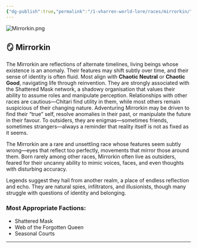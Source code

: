 ```yaml
---
{"dg-publish":true,"permalink":"/1-vharren-world-lore/races/mirrorkin/"}
---
```


![Mirrorkin.png](/img/user/z.%20Assets/Mirrorkin.png)
## 🪞 **Mirrorkin**

The Mirrorkin are reflections of alternate timelines, living beings whose existence is an anomaly. Their features may shift subtly over time, and their sense of identity is often fluid. Most align with **Chaotic Neutral** or **Chaotic Good**, navigating life through reinvention. They are strongly associated with the Shattered Mask network, a shadowy organisation that values their ability to assume roles and manipulate perception. Relationships with other races are cautious—Chitari find utility in them, while most others remain suspicious of their changing nature. Adventuring Mirrorkin may be driven to find their “true” self, resolve anomalies in their past, or manipulate the future in their favour. To outsiders, they are enigmas—sometimes friends, sometimes strangers—always a reminder that reality itself is not as fixed as it seems.

The Mirrorkin are a rare and unsettling race whose features seem subtly wrong—eyes that reflect too perfectly, movements that mirror those around them. Born rarely among other races, Mirrorkin often live as outsiders, feared for their uncanny ability to mimic voices, faces, and even thoughts with disturbing accuracy.

Legends suggest they hail from another realm, a place of endless reflection and echo. They are natural spies, infiltrators, and illusionists, though many struggle with questions of identity and belonging.

### **Most Appropriate Factions:**
- Shattered Mask
- Web of the Forgotten Queen
- Seasonal Courts

---